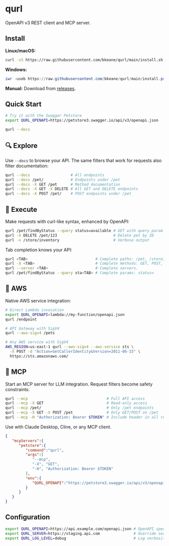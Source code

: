 # qurl

OpenAPI v3 REST client and MCP server.

## Install

**Linux/macOS:**
```bash
curl -sS https://raw.githubusercontent.com/bkeane/qurl/main/install.sh | bash
```

**Windows:**
```powershell
iwr -useb https://raw.githubusercontent.com/bkeane/qurl/main/install.ps1 | iex
```

**Manual:** Download from [releases](https://github.com/bkeane/qurl/releases).

## Quick Start

```bash
# Try it with the Swagger Petstore
export QURL_OPENAPI=https://petstore3.swagger.io/api/v3/openapi.json

qurl --docs
```

## 🔍 Explore

Use `--docs` to browse your API. The same filters that work for requests also filter documentation:

```bash
qurl --docs                  # All endpoints
qurl --docs /pet/            # Endpoints under /pet
qurl --docs -X GET /pet      # Method documentation
qurl --docs -X GET -X DELETE # All GET and DELETE endpoints
qurl --docs -X POST /pet/    # POST endpoints under /pet
```

## 🚀 Execute

Make requests with curl-like syntax, enhanced by OpenAPI:

```bash
qurl /pet/findByStatus --query status=available # GET with query param
qurl -X DELETE /pet/123                         # Delete pet by ID
qurl -v /store/inventory                        # Verbose output
```

Tab completion knows your API:
```bash
qurl <TAB>                              # Complete paths: /pet, /store, /user
qurl -X <TAB>                           # Complete methods: GET, POST, PUT, DELETE
qurl --server <TAB>                     # Complete servers.
qurl /pet/findByStatus --query sta<TAB> # Complete params: status=
```

## 🔐 AWS

Native AWS service integration:

```bash
# Direct Lambda invocation
export QURL_OPENAPI=lambda://my-function/openapi.json
qurl /endpoint

# API Gateway with SigV4
qurl --aws-sigv4 /pets

# Any AWS service with SigV4
AWS_REGION=us-east-1 qurl --aws-sigv4 --aws-service sts \
  -X POST -d "Action=GetCallerIdentity&Version=2011-06-15" \
  https://sts.amazonaws.com/
```

## 🤖 MCP

Start an MCP server for LLM integration. Request filters become safety constraints:

```bash
qurl --mcp                                   # Full API access
qurl --mcp -X GET                            # Read-only access
qurl --mcp /pet/                             # Only /pet endpoints
qurl --mcp -X GET -X POST /pet               # Only GET/POST on /pet
qurl --mcp -H "Authorization: Bearer $TOKEN" # Include header in all requests
```

Use with Claude Desktop, Cline, or any MCP client.

```json
{
   "mcpServers":{
      "petstore":{
         "command":"qurl",
         "args":[
            "--mcp",
            "-X", "GET",
            "-H", "Authorization: Bearer $TOKEN"
         ],
         "env":{
            "QURL_OPENAPI":"https://petstore3.swagger.io/api/v3/openapi.json"
         }
      }
   }
}
```

## Configuration

```bash
export QURL_OPENAPI=https://api.example.com/openapi.json # OpenAPI spec URL
export QURL_SERVER=https://staging.api.com               # Override server
export QURL_LOG_LEVEL=debug                              # Log verbosity
```
